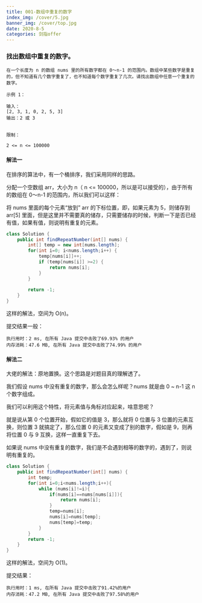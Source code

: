```yaml
---
title: 001-数组中重复的数字
index_img: /cover/5.jpg
banner_img: /cover/top.jpg
date: 2020-8-5
categories: 剑指offer
---
```


### 找出数组中重复的数字。

```
在一个长度为 n 的数组 nums 里的所有数字都在 0～n-1 的范围内。数组中某些数字是重复的，但不知道有几个数字重复了，也不知道每个数字重复了几次。请找出数组中任意一个重复的数字。

示例 1：

输入：
[2, 3, 1, 0, 2, 5, 3]
输出：2 或 3 


限制：

2 <= n <= 100000
```



#### 解法一

在排序的算法中，有一个桶排序，我们采用同样的思路。

分配一个空数组 arr，大小为 n（ n <= 100000，所以是可以接受的），由于所有的数组在 0～n-1 的范围内，所以我们可以这样：

将 nums 里面的每个元素“放到” arr 的下标位置，即，如果元素为 5，则储存到 arr[5] 里面，但是这里并不需要真的储存，只需要储存的时候，判断一下是否已经有值，如果有值，则说明有重复的元素。

```java
class Solution {
    public int findRepeatNumber(int[] nums) {
        int[] temp = new int[nums.length];
        for(int i=0; i<nums.length;i++) {
            temp[nums[i]]++;
            if (temp[nums[i]] >=2) {
                return nums[i];
            }
        }
        
        return -1;
    }
}
```

这样的解法，空间为 O(n)。

提交结果一般：

```
执行用时：2 ms, 在所有 Java 提交中击败了69.93% 的用户
内存消耗：47.6 MB, 在所有 Java 提交中击败了74.99% 的用户
```



#### 解法二

大佬的解法：原地置换。这个思路是对题目真的理解透了。

我们假设 nums 中没有重复的数字，那么会怎么样呢？nums 就是由 0 ~ n-1 这 n 个数字组成。

我们可以利用这个特性，将元素值与角标对应起来，啥意思呢？

就是说从第 0 个位置开始，假如它的值是 3，那么就将 0 位置与 3 位置的元素互换，则位置 3 就搞定了，那么位置 0 的元素又变成了别的数字，假如是 9，则再将位置 0 与 9 互换，这样一直重复下去。

如果说 nums 中没有重复的数字，我们是不会遇到相等的数字的，遇到了，则说明有重复的。

```java
class Solution {
    public int findRepeatNumber(int[] nums) {
        int temp;
        for(int i=0;i<nums.length;i++){
            while (nums[i]!=i){
                if(nums[i]==nums[nums[i]]){
                    return nums[i];
                }
                temp=nums[i];
                nums[i]=nums[temp];
                nums[temp]=temp;
            }
        }
        return -1;
    }
}
```

这样的解法，空间为 O(1)。

提交结果：

```
执行用时：1 ms, 在所有 Java 提交中击败了91.42%的用户
内存消耗：47.2 MB, 在所有 Java 提交中击败了97.58%的用户
```

